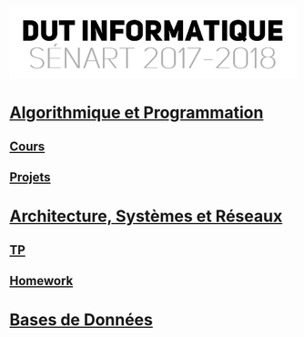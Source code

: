 <p align="center"> 
<img src="files/readme.png">
</p>

# [Algorithmique et Programmation](APL/)
## [Cours](APL/)
## [Projets](APL/projets/)
# [Architecture, Systèmes et Réseaux](ASR/)
## [TP](ASR/)
## [Homework](ASR/HOMEWORK/)
# [Bases de Données](DB/)
